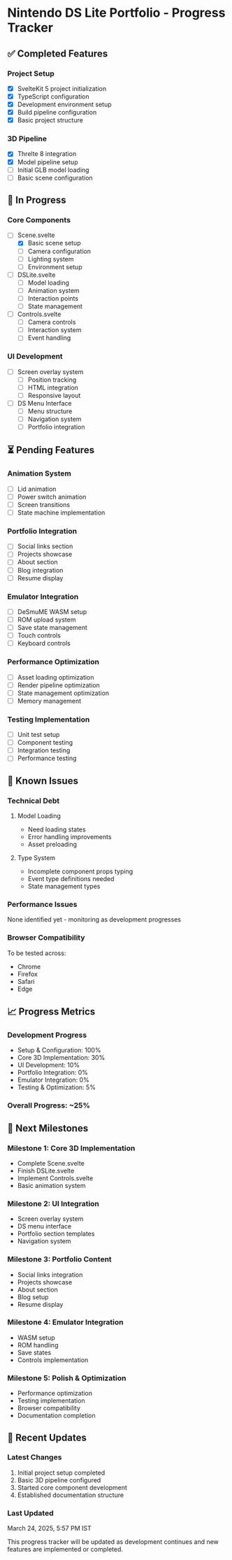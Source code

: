 # Nintendo DS Lite Portfolio - Progress Tracker

## ✅ Completed Features

### Project Setup

- [x] SvelteKit 5 project initialization
- [x] TypeScript configuration
- [x] Development environment setup
- [x] Build pipeline configuration
- [x] Basic project structure

### 3D Pipeline

- [x] Threlte 8 integration
- [x] Model pipeline setup
- [ ] Initial GLB model loading
- [ ] Basic scene configuration

## 🔄 In Progress

### Core Components

- [ ] Scene.svelte
  - [x] Basic scene setup
  - [ ] Camera configuration
  - [ ] Lighting system
  - [ ] Environment setup

- [ ] DSLite.svelte
  - [ ] Model loading
  - [ ] Animation system
  - [ ] Interaction points
  - [ ] State management

- [ ] Controls.svelte
  - [ ] Camera controls
  - [ ] Interaction system
  - [ ] Event handling

### UI Development

- [ ] Screen overlay system
  - [ ] Position tracking
  - [ ] HTML integration
  - [ ] Responsive layout

- [ ] DS Menu Interface
  - [ ] Menu structure
  - [ ] Navigation system
  - [ ] Portfolio integration

## ⏳ Pending Features

### Animation System

- [ ] Lid animation
- [ ] Power switch animation
- [ ] Screen transitions
- [ ] State machine implementation

### Portfolio Integration

- [ ] Social links section
- [ ] Projects showcase
- [ ] About section
- [ ] Blog integration
- [ ] Resume display

### Emulator Integration

- [ ] DeSmuME WASM setup
- [ ] ROM upload system
- [ ] Save state management
- [ ] Touch controls
- [ ] Keyboard controls

### Performance Optimization

- [ ] Asset loading optimization
- [ ] Render pipeline optimization
- [ ] State management optimization
- [ ] Memory management

### Testing Implementation

- [ ] Unit test setup
- [ ] Component testing
- [ ] Integration testing
- [ ] Performance testing

## 🐛 Known Issues

### Technical Debt

1. Model Loading
   - Need loading states
   - Error handling improvements
   - Asset preloading

2. Type System
   - Incomplete component props typing
   - Event type definitions needed
   - State management types

### Performance Issues

None identified yet - monitoring as development progresses

### Browser Compatibility

To be tested across:

- Chrome
- Firefox
- Safari
- Edge

## 📈 Progress Metrics

### Development Progress

- Setup & Configuration: 100%
- Core 3D Implementation: 30%
- UI Development: 10%
- Portfolio Integration: 0%
- Emulator Integration: 0%
- Testing & Optimization: 5%

### Overall Progress: ~25%

## 🎯 Next Milestones

### Milestone 1: Core 3D Implementation

- Complete Scene.svelte
- Finish DSLite.svelte
- Implement Controls.svelte
- Basic animation system

### Milestone 2: UI Integration

- Screen overlay system
- DS menu interface
- Portfolio section templates
- Navigation system

### Milestone 3: Portfolio Content

- Social links integration
- Projects showcase
- About section
- Blog setup
- Resume display

### Milestone 4: Emulator Integration

- WASM setup
- ROM handling
- Save states
- Controls implementation

### Milestone 5: Polish & Optimization

- Performance optimization
- Testing implementation
- Browser compatibility
- Documentation completion

## 📝 Recent Updates

### Latest Changes

1. Initial project setup completed
2. Basic 3D pipeline configured
3. Started core component development
4. Established documentation structure

### Last Updated

March 24, 2025, 5:57 PM IST

This progress tracker will be updated as development continues and new features are implemented or completed.
